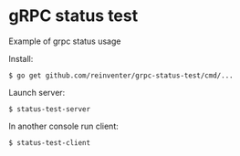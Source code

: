 # gRPC status test

Example of grpc status usage

Install:
```
$ go get github.com/reinventer/grpc-status-test/cmd/...
```

Launch server:
```
$ status-test-server
```

In another console run client:
```
$ status-test-client
```
